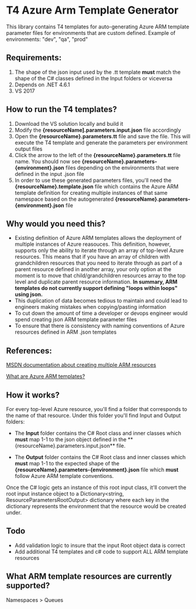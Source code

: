 ﻿# T4 Azure Arm Template Generator
This library contains T4 templates for auto-generating Azure ARM template parameter files for environments that are custom defined. Example of environments: "dev", "qa", "prod"

## Requirements:
1. The shape of the json input used by the .tt template **must** match the shape of the C# classes defined in the Input folders or viceversa
2. Depends on .NET 4.6.1
3. VS 2017

## How to run the T4 templates?
1. Download the VS solution locally and build it
2. Modify the **{resourceName].parameters.input.json** file accordingly
3. Open the **{resourceName}.parameters.tt** file and save the file. This will execute the T4 template and generate the parameters per environment output files
4. Click the arrow to the left of the  **{resourceName}.parameters.tt** file name. You should now see **{resourceName}.parameters-{environment}.json** files depending on the environments that were defined in the input .json file
5. In order to use these generated parameters files, you'll need the **{resourceName}.template.json** file which contains the Azure ARM template definition for creating multiple instances of that same namespace based on the autogenerated **{resourceName}.parameters-{environment}.json** file

## Why would you need this?
* Existing definition of Azure ARM templates allows the deployment of multiple instances of Azure reasouces. This definition, however, supports only the ability to iterate through an array of top-level Azure resources. 
This means that if you have an array of children with grandchildren resources that you need to iterate through as part of a parent resource defined in another array, your only option at the moment is to move that child/grandchildren resources array to the top level and duplicate parent resource information. **In summary, ARM templates do not currently support defining "loops within loops" using json.** 
* This duplication of data becomes tedious to maintain and could lead to engineers making mistakes when copying/pasting information
* To cut down the amount of time a developer or devops engineer would spend creating json ARM template parameter files
* To ensure that there is consistency with naming conventions of Azure resources defined in ARM .json templates

## References: 
[MSDN documentation about creating multiple ARM resources](https://docs.microsoft.com/en-us/azure/azure-resource-manager/resource-group-create-multiple)

[What are Azure ARM templates?](https://docs.microsoft.com/en-us/azure/azure-resource-manager/resource-group-overview)

## How it works?
For every top-level Azure resource, you'll find a folder that corresponds to the name of that resource. Under this folder you'll find Input and Output folders:

- The **Input** folder contains the C# Root class and inner classes which **must** map 1-1 to the json object defined in the **
{resourceName}.parameters.input.json** file. 

- The **Output** folder contains the C# Root class and inner classes which **must** map 1-1 to the expected shape of the **{resourceName}.parameters-{environment}.json** file which **must** follow Azure ARM template conventions. 

Once the C# logic gets an instance of this root input class, it'll convert the root input instance object to a Dictionary<string, ResourceParametersRootOutput> dictionary where each key in the dictionary represents the environment that the resource would be created under. 

## Todo
- Add validation logic to insure that the input Root object data is correct
- Add additional T4 templates and c# code to support ALL ARM template resources

## What ARM template resources are currently supported?
Namespaces > Queues
